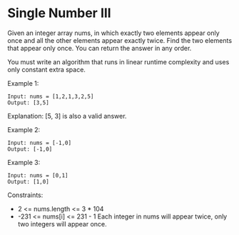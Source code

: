 # Single Number III
Given an integer array nums, in which exactly two elements appear only once and all the other elements appear exactly twice. Find the two elements that appear only once. You can return the answer in any order.

You must write an algorithm that runs in linear runtime complexity and uses only constant extra space.

Example 1:
```
Input: nums = [1,2,1,3,2,5]
Output: [3,5]
```
Explanation:  [5, 3] is also a valid answer.

Example 2:
```
Input: nums = [-1,0]
Output: [-1,0]
```
Example 3:
```
Input: nums = [0,1]
Output: [1,0]
```

Constraints:

- 2 <= nums.length <= 3 * 104
- -231 <= nums[i] <= 231 - 1
Each integer in nums will appear twice, only two integers will appear once.